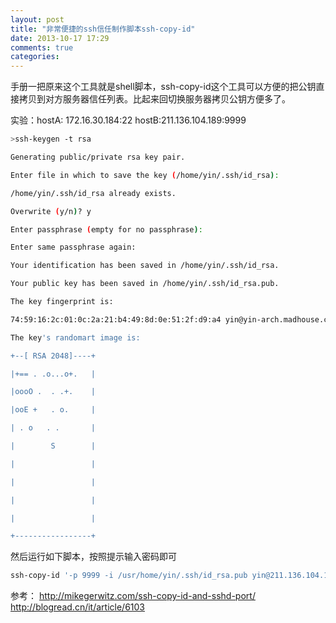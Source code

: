 ```yaml
---
layout: post
title: "非常便捷的ssh信任制作脚本ssh-copy-id"
date: 2013-10-17 17:29
comments: true
categories: 
---
```


手册一把原来这个工具就是shell脚本，ssh-copy-id这个工具可以方便的把公钥直接拷贝到对方服务器信任列表。比起来回切换服务器拷贝公钥方便多了。

<!-- more -->

实验：hostA: 172.16.30.184:22  hostB:211.136.104.189:9999
```bash
>ssh-keygen -t rsa

Generating public/private rsa key pair.

Enter file in which to save the key (/home/yin/.ssh/id_rsa):

/home/yin/.ssh/id_rsa already exists.

Overwrite (y/n)? y

Enter passphrase (empty for no passphrase):

Enter same passphrase again:

Your identification has been saved in /home/yin/.ssh/id_rsa.

Your public key has been saved in /home/yin/.ssh/id_rsa.pub.

The key fingerprint is:

74:59:16:2c:01:0c:2a:21:b4:49:8d:0e:51:2f:d9:a4 yin@yin-arch.madhouse.cn

The key's randomart image is:

+--[ RSA 2048]----+

|+== . .o...o+.   |

|oooO .  . .+.    |

|ooE +   . o.     |

| . o   . .       |

|        S        |

|                 |

|                 |

|                 |

|                 |

+-----------------+
```
然后运行如下脚本，按照提示输入密码即可
```bash
ssh-copy-id '-p 9999 -i /usr/home/yin/.ssh/id_rsa.pub yin@211.136.104.189'
```

参考：
http://mikegerwitz.com/ssh-copy-id-and-sshd-port/
http://blogread.cn/it/article/6103